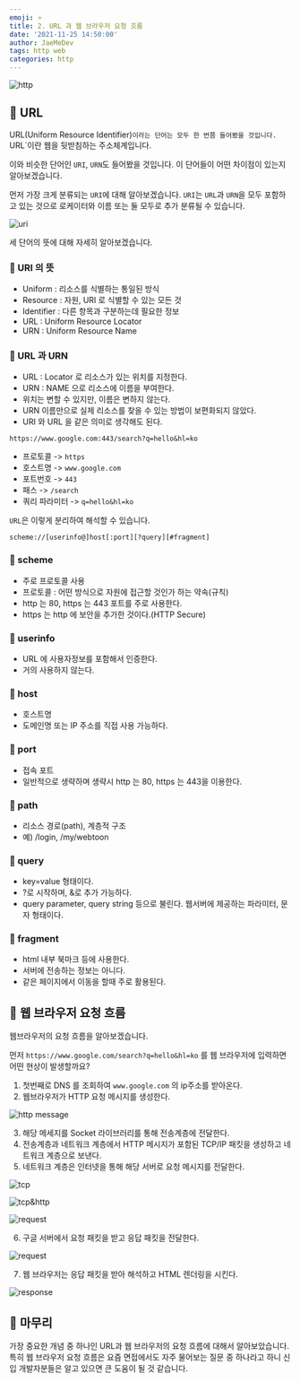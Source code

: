 ```yaml
---
emoji: ⭐️
title: 2. URL 과 웹 브라우저 요청 흐름
date: '2021-11-25 14:50:00'
author: JaeMeDev
tags: http web
categories: http
---
```


![http](img/http.png)

## 🧩 URL

URL(Uniform Resource Identifier)`이라는 단어는 모두 한 번쯤 들어봤을 것입니다. `URL`이란 웹을 뒷받침하는 주소체계입니다.

이와 비슷한 단어인 `URI`, `URN`도 들어봤을 것입니다. 이 단어들이 어떤 차이점이 있는지 알아보겠습니다.

먼저 가장 크게 분류되는 `URI`에 대해 알아보겠습니다. `URI`는 `URL`과 `URN`을 모두 포함하고 있는 것으로 로케이터와 이름 또는 둘 모두로 추가 분류될 수 있습니다.

![uri](img/uri.png)

세 단어의 뜻에 대해 자세히 알아보겠습니다.

### 🎯 URI 의 뜻
- Uniform : 리소스를 식별하는 통일된 방식
- Resource : 자원, URI 로 식별할 수 있는 모든 것
- Identifier : 다른 항목과 구분하는데 필요한 정보
- URL : Uniform Resource Locator
- URN : Uniform Resource Name

### 🎯 URL 과 URN
- URL : Locator 로 리소스가 있는 위치를 지정한다.
- URN : NAME 으로 리소스에 이름을 부여한다.
- 위치는 변할 수 있지만, 이름은 변하지 않는다.
- URN 이름만으로 실제 리소스를 찾을 수 있는 방법이 보편화되지 않았다.
- URI 와 URL 을 같은 의미로 생각해도 된다.

`https://www.google.com:443/search?q=hello&hl=ko`

- 프로토콜 -> `https`
- 호스트명 -> `www.google.com`
- 포트번호 -> `443`
-    패스 -> `/search`
- 쿼리 파라미터 -> `q=hello&hl=ko`

`URL`은 이렇게 분리하여 해석할 수 있습니다.

`scheme://[userinfo@]host[:port][?query][#fragment]`

### 🎯 scheme
- 주로 프로토콜 사용
- 프로토콜 : 어떤 방식으로 자원에 접근할 것인가 하는 약속(규칙)
- http 는 80, https 는 443 포트를 주로 사용한다.
- https 는 http 에 보안을 추가한 것이다.(HTTP Secure)

### 🎯 userinfo
- URL 에 사용자정보를 포함해서 인증한다.
- 거의 사용하지 않는다.

### 🎯 host
- 호스트명
- 도메인명 또는 IP 주소를 직접 사용 가능하다.

### 🎯 port
- 접속 포트
- 일반적으로 생략하며 생략시 http 는 80, https 는 443을 이용한다.

### 🎯 path
- 리소스 경로(path), 계층적 구조
- 예) /login, /my/webtoon

### 🎯 query
- key=value 형태이다.
- ?로 시작하며, &로 추가 가능하다.
- query parameter, query string 등으로 불린다. 웹서버에 제공하는 파라미터, 문자 형태이다.

### 🎯 fragment
- html 내부 북마크 등에 사용한다.
- 서버에 전송하는 정보는 아니다.
- 같은 페이지에서 이동을 할때 주로 활용된다. 

## 🎯 웹 브라우저 요청 흐름

웹브라우저의 요청 흐름을 알아보겠습니다.

먼저 `https://www.google.com/search?q=hello&hl=ko` 를 웹 브라우저에 입력하면 어떤 현상이 발생할까요?

1. 첫번째로 DNS 를 조회하여 `www.google.com` 의 ip주소를 받아온다. 
2. 웹브라우저가 HTTP 요청 메시지를 생성한다.

![http message](img/http_message.png)

3. 해당 메세지를 Socket 라이브러리를 통해 전송계층에 전달한다.
4. 전송계층과 네트워크 계층에서 HTTP 메시지가 포함된 TCP/IP 패킷을 생성하고 네트워크 계층으로 보낸다.
5. 네트워크 계층은 인터넷을 통해 해당 서버로 요청 메시지를 전달한다.

![tcp](img/tcp.png)

![tcp&http](img/tcp_http.png)

![request](img/request.png)

6. 구글 서버에서 요청 패킷을 받고 응답 패킷을 전달한다.

![request](img/response_message.png)

7. 웹 브라우저는 응답 패킷을 받아 해석하고 HTML 렌더링을 시킨다.

![response](img/response.png)

## 🧩 마무리

가장 중요한 개념 중 하나인 URL과 웹 브라우저의 요청 흐름에 대해서 알아보았습니다. 특히 웹 브라우저 요청 흐름은 요즘 면접에서도 자주 물어보는 질문 중 하나라고 하니 신입 개발자분들은 알고 있으면 큰 도움이 될 것 같습니다.

<br/>
